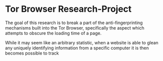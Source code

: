 # Tor Browser Research-Project

The goal of this research is to break a part of the anti-fingerprinting mechanisms built into the Tor Browser, specifically the aspect which attempts to obscure the loading time of a page.

While it may seem like an arbitrary statistic, when a website is able to glean any uniquely identifying information from a specific computer it is then becomes possible to track 

